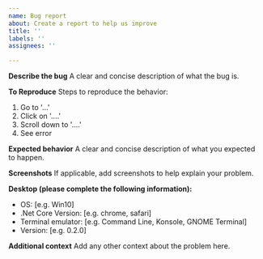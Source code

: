 ```yaml
---
name: Bug report
about: Create a report to help us improve
title: ''
labels: ''
assignees: ''

---
```


**Describe the bug**
A clear and concise description of what the bug is.

**To Reproduce**
Steps to reproduce the behavior:
1. Go to '...'
2. Click on '....'
3. Scroll down to '....'
4. See error

**Expected behavior**
A clear and concise description of what you expected to happen.

**Screenshots**
If applicable, add screenshots to help explain your problem.

**Desktop (please complete the following information):**
 - OS: [e.g. Win10]
 - .Net Core Version: [e.g. chrome, safari]
 - Terminal emulator: [e.g. Command Line, Konsole, GNOME Terminal]  
 - Version: [e.g. 0.2.0]

**Additional context**
Add any other context about the problem here.
